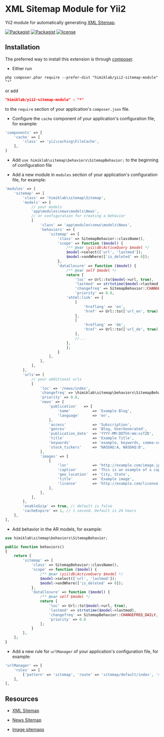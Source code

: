 XML Sitemap Module for Yii2
==========================
Yii2 module for automatically generating [XML Sitemap](http://www.sitemaps.org/protocol.html).

[![Packagist](https://img.shields.io/packagist/dt/himiklab/yii2-sitemap-module.svg)]() [![Packagist](https://img.shields.io/packagist/v/himiklab/yii2-sitemap-module.svg)]()  [![license](https://img.shields.io/badge/License-MIT-yellow.svg)]()

Installation
------------
The preferred way to install this extension is through [composer](http://getcomposer.org/download/).

* Either run

```
php composer.phar require --prefer-dist "himiklab/yii2-sitemap-module" "*"
```

or add

```json
"himiklab/yii2-sitemap-module" : "*"
```

to the `require` section of your application's `composer.json` file.

* Configure the `cache` component of your application's configuration file, for example:

```php
'components' => [
    'cache' => [
        'class' => 'yii\caching\FileCache',
    ],
]
```

* Add `use himiklab\sitemap\behaviors\SitemapBehavior;` to the beginning of configuration file

* Add a new module in `modules` section of your application's configuration file, for example:

```php
'modules' => [
    'sitemap' => [
        'class' => 'himiklab\sitemap\Sitemap',
        'models' => [
            // your models
            'app\modules\news\models\News',
            // or configuration for creating a behavior
            [
                'class' => 'app\modules\news\models\News',
                'behaviors' => [
					'sitemap' => [
						'class' => SitemapBehavior::className(),
						'scope' => function ($model) {
						    /** @var \yii\db\ActiveQuery $model */
						    $model->select(['url', 'lastmod']);
						    $model->andWhere(['is_deleted' => 0]);
						},
						'dataClosure' => function ($model) {
						    /** @var self $model */
						    return [
						        'loc' => Url::to($model->url, true),
						        'lastmod' => strtotime($model->lastmod),
						        'changefreq' => SitemapBehavior::CHANGEFREQ_DAILY,
						        'priority' => 0.8,
							'xhtml:link' => [
								[
									'hreflang' => 'en',
									'href' => Url::to(['url_en', true),
								],
								[
									'hreflang' => 'de',
									'href' => Url::to(['url_de', true),
								],
								//...
							],
						    ];
						}
					],
                ],
            ],
        ],
        'urls'=> [
            // your additional urls
            [
                'loc' => '/news/index',
                'changefreq' => \himiklab\sitemap\behaviors\SitemapBehavior::CHANGEFREQ_DAILY,
                'priority' => 0.8,
                'news' => [
                    'publication'   => [
                        'name'          => 'Example Blog',
                        'language'      => 'en',
                    ],
                    'access'            => 'Subscription',
                    'genres'            => 'Blog, UserGenerated',
                    'publication_date'  => 'YYYY-MM-DDThh:mm:ssTZD',
                    'title'             => 'Example Title',
                    'keywords'          => 'example, keywords, comma-separated',
                    'stock_tickers'     => 'NASDAQ:A, NASDAQ:B',
                ],
                'images' => [
                    [
                        'loc'           => 'http://example.com/image.jpg',
                        'caption'       => 'This is an example of a caption of an image',
                        'geo_location'  => 'City, State',
                        'title'         => 'Example image',
                        'license'       => 'http://example.com/license',
                    ],
                ],
            ],
        ],
        'enableGzip' => true, // default is false
        'cacheExpire' => 1, // 1 second. Default is 24 hours
    ],
],
```

* Add behavior in the AR models, for example:

```php
use himiklab\sitemap\behaviors\SitemapBehavior;

public function behaviors()
{
    return [
        'sitemap' => [
            'class' => SitemapBehavior::className(),
            'scope' => function ($model) {
                /** @var \yii\db\ActiveQuery $model */
                $model->select(['url', 'lastmod']);
                $model->andWhere(['is_deleted' => 0]);
            },
            'dataClosure' => function ($model) {
                /** @var self $model */
                return [
                    'loc' => Url::to($model->url, true),
                    'lastmod' => strtotime($model->lastmod),
                    'changefreq' => SitemapBehavior::CHANGEFREQ_DAILY,
                    'priority' => 0.8
                ];
            }
        ],
    ];
}
```

* Add a new rule for `urlManager` of your application's configuration file, for example:

```php
'urlManager' => [
    'rules' => [
        ['pattern' => 'sitemap', 'route' => 'sitemap/default/index', 'suffix' => '.xml'],
    ],
],
```

Resources
---------
* [XML Sitemap](http://www.sitemaps.org/protocol.html)

* [News Sitemap](https://support.google.com/news/publisher/answer/74288?hl=en)

* [Image sitemaps](https://support.google.com/webmasters/answer/178636?hl=en)
